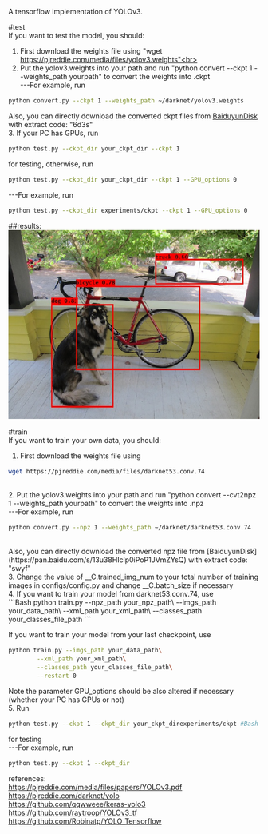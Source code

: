 A tensorflow implementation of YOLOv3.


\#test<br>
If you want to test the model, you should:

1. First download the weights file using "wget https://pjreddie.com/media/files/yolov3.weights"<br>
2. Put the yolov3.weights into your path and run "python convert --ckpt 1 --weights_path yourpath" to convert the weights into .ckpt  <br>        ---For example, run
```Bash
python convert.py --ckpt 1 --weights_path ~/darknet/yolov3.weights
```
Also, you can directly download the converted ckpt files from [BaiduyunDisk](https://pan.baidu.com/s/1mBxcNwFZW-JEOZOiu73JfA) with extract code: "6d3s"<br>
3. If your PC has GPUs, run
```Bash
python test.py --ckpt_dir your_ckpt_dir --ckpt 1
```
for testing, otherwise, run
```Bash
python test.py --ckpt_dir your_ckpt_dir --ckpt 1 --GPU_options 0
```
---For example, run
```Bash
python test.py --ckpt_dir experiments/ckpt --ckpt 1 --GPU_options 0
```

##results:<br>
![](https://github.com/csjiangwm/YOLOv3-tensorflow/blob/master/prediction.jpg) 

#train<br>
If you want to train your own data, you should:

1. First download the weights file using 
```Bash
wget https://pjreddie.com/media/files/darknet53.conv.74
``` 
<br>
2. Put the yolov3.weights into your path and run "python convert --cvt2npz 1 --weights_path yourpath" to convert the weights into .npz <br>        ---For example, run 

```Bash
python convert.py --npz 1 --weights_path ~/darknet/darknet53.conv.74
```
<br>
Also, you can directly download the converted npz file from [BaiduyunDisk](https://pan.baidu.com/s/13u38HIclp0iPoP1JVmZYsQ) with extract code: "swyf" <br>
3. Change the value of __C.trained_img_num to your total number of training images in configs/config.py and change __C.batch_size if necessary <br>
4. If you want to train your model from darknet53.conv.74, use <br>
```Bash
python train.py --npz_path your_npz_path\
                --imgs_path your_data_path\
		--xml_path your_xml_path\
		--classes_path your_classes_file_path
```
										
   If you want to train your model from your last checkpoint, use <br>
```Bash
python train.py --imgs_path your_data_path\
		--xml_path your_xml_path\
		--classes_path your_classes_file_path\
		--restart 0
```
   Note the parameter GPU_options should be also altered if necessary (whether your PC has GPUs or not) <br>
5. Run
```Bash
python test.py --ckpt 1 --ckpt_dir your_ckpt_direxperiments/ckpt #Bash
```
 for testing <br>        ---For example, run
```Bash
python test.py --ckpt 1 --ckpt_dir
```

references:<br>
https://pjreddie.com/media/files/papers/YOLOv3.pdf <br>
https://pjreddie.com/darknet/yolo <br>
https://github.com/qqwweee/keras-yolo3 <br>
https://github.com/raytroop/YOLOv3_tf <br>
https://github.com/Robinatp/YOLO_Tensorflow
